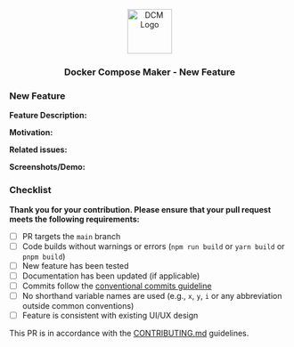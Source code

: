 <div align="center">
  <img src="https://raw.githubusercontent.com/ajnart/docker-compose-maker/main/public/favicon.png" height="80" alt="DCM Logo" />
  <h3>Docker Compose Maker - New Feature</h3>
</div>

### New Feature

**Feature Description:**
<!-- A clear description of what the new feature does -->

**Motivation:**
<!-- Why is this feature needed? What problem does it solve? -->

**Related issues:**
<!-- Link to related issues or feature requests using #issue-number format -->

**Screenshots/Demo:**
<!-- If applicable, add screenshots or video demos to help explain the feature -->

### Checklist

**Thank you for your contribution. Please ensure that your pull request meets the following requirements:**

- [ ] PR targets the `main` branch
- [ ] Code builds without warnings or errors (`npm run build` or `yarn build` or `pnpm build`)
- [ ] New feature has been tested
- [ ] Documentation has been updated (if applicable)
- [ ] Commits follow the [conventional commits guideline](https://www.conventionalcommits.org/en/v1.0.0/)
- [ ] No shorthand variable names are used (e.g., `x`, `y`, `i` or any abbreviation outside common conventions)
- [ ] Feature is consistent with existing UI/UX design

This PR is in accordance with the [CONTRIBUTING.md](https://github.com/ajnart/docker-compose-maker/blob/main/CONTRIBUTING.md) guidelines. 